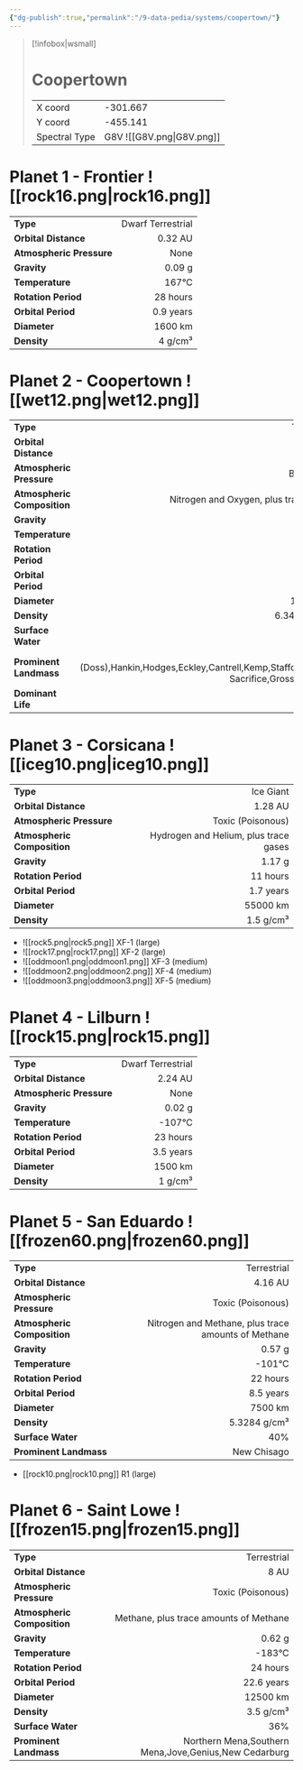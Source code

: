 ```yaml
---
{"dg-publish":true,"permalink":"/9-data-pedia/systems/coopertown/"}
---
```


> [!infobox|wsmall]
> # Coopertown
> | | |
> | - | - |
> | X coord | -301.667 |
> | Y coord| -455.141 |
> | Spectral Type | G8V ![[G8V.png\|G8V.png]] |

# Planet 1 - Frontier ![[rock16.png\|rock16.png]]
|                             |                           |
| --------------------------- | -------------------------:|
| **Type**                    |             Dwarf Terrestrial |
| **Orbital Distance**        |   0.32 AU |
| **Atmospheric Pressure**    |       None |
| **Gravity**                 |        0.09 g |
| **Temperature**             |    167°C |
| **Rotation Period**         |  28 hours |
| **Orbital Period** | 0.9 years |
| **Diameter**                |      1600 km | 
| **Density**                 |    4 g/cm³ |





# Planet 2 - Coopertown ![[wet12.png\|wet12.png]]
|                             |                           |
| --------------------------- | -------------------------:|
| **Type**                    |             Terrestrial |
| **Orbital Distance**        |   0.8 AU |
| **Atmospheric Pressure**    |       Breathable |
| **Atmospheric Composition** |      Nitrogen and Oxygen, plus trace gases |
| **Gravity**                 |        1.08 g |
| **Temperature**             |    25°C |
| **Rotation Period**         |  28 hours |
| **Orbital Period** | 1.1 years |
| **Diameter**                |      12000 km | 
| **Density**                 |    6.3437 g/cm³ |
| **Surface Water**           |           84% | 
| **Prominent Landmass**      |         Allison (Doss),Hankin,Hodges,Eckley,Cantrell,Kemp,Stafford,Gray's Sacrifice,Gross's Refuge | 
| **Dominant Life**           |         Reptiles |





# Planet 3 - Corsicana ![[iceg10.png\|iceg10.png]]
|                             |                           |
| --------------------------- | -------------------------:|
| **Type**                    |             Ice Giant |
| **Orbital Distance**        |   1.28 AU |
| **Atmospheric Pressure**    |       Toxic (Poisonous) |
| **Atmospheric Composition** |      Hydrogen and Helium, plus trace gases |
| **Gravity**                 |        1.17 g |
| **Rotation Period**         |  11 hours |
| **Orbital Period** | 1.7 years |
| **Diameter**                |      55000 km | 
| **Density**                 |    1.5 g/cm³ |



- ![[rock5.png\|rock5.png]] XF-1 (large)
- ![[rock17.png\|rock17.png]] XF-2 (large)
- ![[oddmoon1.png\|oddmoon1.png]] XF-3 (medium)
- ![[oddmoon2.png\|oddmoon2.png]] XF-4 (medium)
- ![[oddmoon3.png\|oddmoon3.png]] XF-5 (medium)


# Planet 4 - Lilburn ![[rock15.png\|rock15.png]]
|                             |                           |
| --------------------------- | -------------------------:|
| **Type**                    |             Dwarf Terrestrial |
| **Orbital Distance**        |   2.24 AU |
| **Atmospheric Pressure**    |       None |
| **Gravity**                 |        0.02 g |
| **Temperature**             |    -107°C |
| **Rotation Period**         |  23 hours |
| **Orbital Period** | 3.5 years |
| **Diameter**                |      1500 km | 
| **Density**                 |    1 g/cm³ |





# Planet 5 - San Eduardo ![[frozen60.png\|frozen60.png]]
|                             |                           |
| --------------------------- | -------------------------:|
| **Type**                    |             Terrestrial |
| **Orbital Distance**        |   4.16 AU |
| **Atmospheric Pressure**    |       Toxic (Poisonous) |
| **Atmospheric Composition** |      Nitrogen and Methane, plus trace amounts of Methane |
| **Gravity**                 |        0.57 g |
| **Temperature**             |    -101°C |
| **Rotation Period**         |  22 hours |
| **Orbital Period** | 8.5 years |
| **Diameter**                |      7500 km | 
| **Density**                 |    5.3284 g/cm³ |
| **Surface Water**           |           40% | 
| **Prominent Landmass**      |         New Chisago | 



- [[rock10.png\|rock10.png]] R1 (large)

# Planet 6 - Saint Lowe ![[frozen15.png\|frozen15.png]]
|                             |                           |
| --------------------------- | -------------------------:|
| **Type**                    |             Terrestrial |
| **Orbital Distance**        |   8 AU |
| **Atmospheric Pressure**    |       Toxic (Poisonous) |
| **Atmospheric Composition** |      Methane, plus trace amounts of Methane |
| **Gravity**                 |        0.62 g |
| **Temperature**             |    -183°C |
| **Rotation Period**         |  24 hours |
| **Orbital Period** | 22.6 years |
| **Diameter**                |      12500 km | 
| **Density**                 |    3.5 g/cm³ |
| **Surface Water**           |           36% | 
| **Prominent Landmass**      |         Northern Mena,Southern Mena,Jove,Genius,New Cedarburg | 





